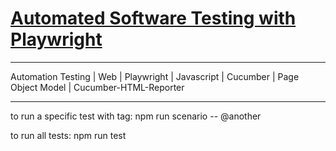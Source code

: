 # <a href="https://www.udemy.com/course/automated-software-testing-with-playwright/">Automated Software Testing with Playwright
</a>

------------------------------------------------------------------------------------------------------------------------

Automation Testing | Web | Playwright | Javascript | Cucumber | Page Object Model | Cucumber-HTML-Reporter

------------------------------------------------------------------------------------------------------------------------


to run a specific test with tag:
npm run scenario -- @another

to run all tests:
npm run test

